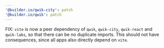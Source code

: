 ```yaml
---
'@builder.io/qwik-city': patch
'@builder.io/qwik': patch
---
```


FIX: `vite` is now a peer dependency of `qwik`, `qwik-city`, `qwik-react` and `qwik-labs`, so that there can be no duplicate imports. This should not have consequences, since all apps also directly depend on `vite`.
